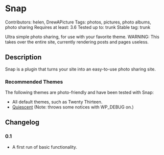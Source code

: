 # Snap #

Contributors: helen, DrewAPicture
Tags: photos, pictures, photo albums, photo sharing
Requires at least: 3.6
Tested up to: trunk
Stable tag: trunk

Ultra simple photo sharing, for use with your favorite theme. WARNING: This takes over the entire site, currently rendering posts and pages useless.

## Description ##

Snap is a plugin that turns your site into an easy-to-use photo sharing site.

### Recommended Themes ###

The following themes are photo-friendly and have been tested with Snap:

* All default themes, such as Twenty Thirteen.
* [Quiescent](http://devpress.com/themes/quiescent/) (Note: throws some notices with WP_DEBUG on.)

## Changelog ##

### 0.1 ###

* A first run of basic functionality.